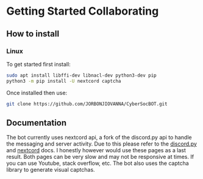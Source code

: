 # Getting Started Collaborating

## How to install

### Linux
To get started first install:

```bash
sudo apt install libffi-dev libnacl-dev python3-dev pip
python3 -m pip install -U nextcord captcha
```

Once installed then use:

```bash
git clone https://github.com/JORBONJIOVANNA/CyberSocBOT.git
```


## Documentation

The bot currently uses nextcord api, a fork of the discord.py api to handle the messaging and server activity. Due to this please refer to the [discord.py](https://discordpy.readthedocs.io/en/stable/) and [nextcord](https://docs.nextcord.dev/en/stable/) docs. I honestly however would use these pages as a last result. Both pages can be very slow and may not be responsive at times. If you can use Youtube, stack overflow, etc. The bot also uses the captcha library to generate visual captchas.
